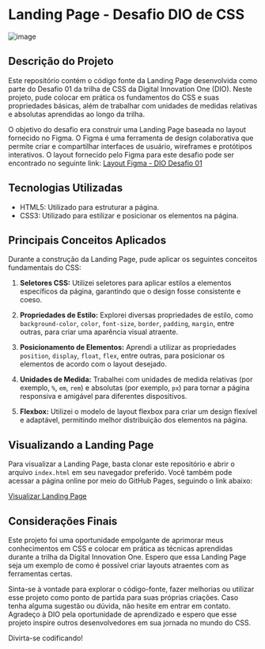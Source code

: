 # Landing Page - Desafio DIO de CSS

![image](https://github.com/LeticiaTrindade/trilha-css-desafio-01/assets/61462194/1321b0cf-260b-412a-8731-34146d1e1eac)

## Descrição do Projeto

Este repositório contém o código fonte da Landing Page desenvolvida como parte do Desafio 01 da trilha de CSS da Digital Innovation One (DIO). Neste projeto, pude colocar em prática os fundamentos do CSS e suas propriedades básicas, além de trabalhar com unidades de medidas relativas e absolutas aprendidas ao longo da trilha.

O objetivo do desafio era construir uma Landing Page baseada no layout fornecido no Figma. O Figma é uma ferramenta de design colaborativa que permite criar e compartilhar interfaces de usuário, wireframes e protótipos interativos. O layout fornecido pelo Figma para este desafio pode ser encontrado no seguinte link: [Layout Figma - DIO Desafio 01](https://www.figma.com/file/3PiokoJj9IhGDnNiWAJbz7/DIO---Desafio-01?node-id=2%3A6)

## Tecnologias Utilizadas

- HTML5: Utilizado para estruturar a página.
- CSS3: Utilizado para estilizar e posicionar os elementos na página.

## Principais Conceitos Aplicados

Durante a construção da Landing Page, pude aplicar os seguintes conceitos fundamentais do CSS:

1. **Seletores CSS:** Utilizei seletores para aplicar estilos a elementos específicos da página, garantindo que o design fosse consistente e coeso.

2. **Propriedades de Estilo:** Explorei diversas propriedades de estilo, como `background-color`, `color`, `font-size`, `border`, `padding`, `margin`, entre outras, para criar uma aparência visual atraente.

3. **Posicionamento de Elementos:** Aprendi a utilizar as propriedades `position`, `display`, `float`, `flex`, entre outras, para posicionar os elementos de acordo com o layout desejado.

4. **Unidades de Medida:** Trabalhei com unidades de medida relativas (por exemplo, `%`, `em`, `rem`) e absolutas (por exemplo, `px`) para tornar a página responsiva e amigável para diferentes dispositivos.

5. **Flexbox:** Utilizei o modelo de layout flexbox para criar um design flexível e adaptável, permitindo melhor distribuição dos elementos na página.

## Visualizando a Landing Page

Para visualizar a Landing Page, basta clonar este repositório e abrir o arquivo `index.html` em seu navegador preferido. Você também pode acessar a página online por meio do GitHub Pages, seguindo o link abaixo:

[Visualizar Landing Page](https://leticiatrindade.github.io/trilha-css-desafio-01/)

## Considerações Finais

Este projeto foi uma oportunidade empolgante de aprimorar meus conhecimentos em CSS e colocar em prática as técnicas aprendidas durante a trilha da Digital Innovation One. Espero que essa Landing Page seja um exemplo de como é possível criar layouts atraentes com as ferramentas certas.

Sinta-se à vontade para explorar o código-fonte, fazer melhorias ou utilizar esse projeto como ponto de partida para suas próprias criações. Caso tenha alguma sugestão ou dúvida, não hesite em entrar em contato. Agradeço à DIO pela oportunidade de aprendizado e espero que esse projeto inspire outros desenvolvedores em sua jornada no mundo do CSS.

Divirta-se codificando!
